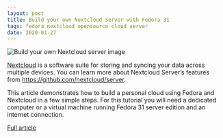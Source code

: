 ```yaml
---
layout: post
title: Build your own Nextcloud Server with Fedora 31
tags: fedora nextcloud opensource cloud server
date: 2020-01-27
---
```


![Build your own Nextcloud server image](https://fedoramagazine.org/wp-content/uploads/2020/01/nextcloud-1-816x345.png)

[Nextcloud](https://nextcloud.com/) is a software suite for storing and syncing 
your data across multiple devices. You can learn more about Nextcloud Server’s 
features from https://github.com/nextcloud/server.

This article demonstrates how to build a personal cloud using Fedora and Nextcloud 
in a few simple steps. For this tutorial you will need a dedicated computer or a 
virtual machine running Fedora 31 server edition and an internet connection.

[Full article](https://fedoramagazine.org/build-your-own-cloud-with-fedora-31-and-nextcloud-server/)
